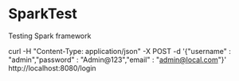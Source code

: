 # SparkTest
Testing Spark framework

curl -H "Content-Type: application/json" -X POST -d '{"username" : "admin","password" : "Admin@123","email" : "admin@local.com"}' http://localhost:8080/login

